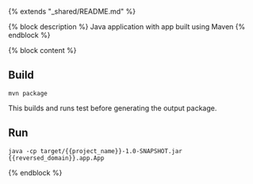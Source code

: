 {% extends "_shared/README.md" %}

{% block description %}
Java application with app built using Maven
{% endblock %}

{% block content %}
## Build

```
mvn package
```

This builds and runs test before generating the output package.

## Run

```
java -cp target/{{project_name}}-1.0-SNAPSHOT.jar {{reversed_domain}}.app.App
```
{% endblock %}